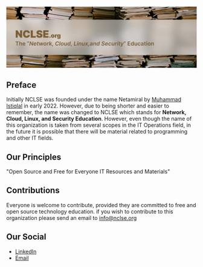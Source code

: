 ![logo](nclse.png)

## Preface
Initially NCLSE was founded under the name Netamiral by [Muhammad Istiqlal](https://github.com/iqlal) in early 2022. However, due to being shorter and easier to remember, the name was changed to NCLSE which stands for **Network, Cloud, Linux, and Security Education**. However, even though the name of this organization is taken from several scopes in the IT Operations field, in the future it is possible that there will be material related to programming and other IT fields.

## Our Principles
"Open Source and Free for Everyone IT Resources and Materials"

## Contributions
Everyone is welcome to contribute, provided they are committed to free and open source technology education. if you wish to contribute to this organization please send an email to [info@nclse.org](mailto:nclse.org)

## Our Social
- [LinkedIn](https://linkedin.com/company/nclse)
- [Email](mailto:info@nclse.org)
